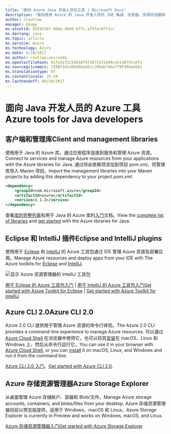 ```yaml
---
title: "面向 Azure Java 开发人员的工具 | Microsoft Docs"
description: "面向使用 Azure 的 Java 开发人员的 IDE 集成、仿真器、资源浏览器和命令行接口。"
author: rloutlaw
manager: douge
ms.assetid: b55923b7-d60a-460d-b77c-af5fac67f1cc
ms.devlang: java
ms.topic: article
ms.service: Azure
ms.technology: Azure
ms.date: 4/10/2017
ms.author: routlaw;asirveda
ms.openlocfilehash: 01fe31f2c59810f972875331d49ce5130755c8f2
ms.sourcegitcommit: 1500f341a96d9da461c288abf4baf79f494ae662
ms.translationtype: HT
ms.contentlocale: zh-CN
ms.lasthandoff: 08/28/2017
---
```

# <a name="azure-tools-for-java-developers"></a><span data-ttu-id="7c39f-103">面向 Java 开发人员的 Azure 工具</span><span class="sxs-lookup"><span data-stu-id="7c39f-103">Azure tools for Java developers</span></span>

## <a name="client-and-management-libraries"></a><span data-ttu-id="7c39f-104">客户端和管理库</span><span class="sxs-lookup"><span data-stu-id="7c39f-104">Client and management libraries</span></span>

<span data-ttu-id="7c39f-105">使用用于 Java 的 Azure 库，通过应用程序连接到服务和管理 Azure 资源。</span><span class="sxs-lookup"><span data-stu-id="7c39f-105">Connect to services and manage Azure resources from your applications with the Azure libraries for Java.</span></span> <span data-ttu-id="7c39f-106">通过将此依赖项添加到项目 *pom.xml*，将管理库导入 Maven 项目。</span><span class="sxs-lookup"><span data-stu-id="7c39f-106">Import the management libraries into your Maven projects by adding this dependency to your project *pom.xml*.</span></span>

```XML
<dependency>
    <groupId>com.microsoft.azure</groupId>
    <artifactId>azure</artifactId>
    <version>1.1.2</version>
</dependency>
```

<span data-ttu-id="7c39f-107">查看[库的完整列表](java-sdk-azure-install.md)和用于 Java 的 Azure 库的[入门](java-sdk-azure-get-started.md)文档。</span><span class="sxs-lookup"><span data-stu-id="7c39f-107">View the [complete list of libraries](java-sdk-azure-install.md) and [get started](java-sdk-azure-get-started.md) with the Azure libraries for Java.</span></span>

## <a name="eclipse-and-intellij-plugins"></a><span data-ttu-id="7c39f-108">Eclipse 和 IntelliJ 插件</span><span class="sxs-lookup"><span data-stu-id="7c39f-108">Eclipse and IntelliJ plugins</span></span>

<span data-ttu-id="7c39f-109">使用用于 [Eclipse](https://docs.microsoft.com/azure/azure-toolkit-for-eclipse) 和 [IntelliJ](https://docs.microsoft.com/azure/azure-toolkit-for-intellij) 的 Azure 工具包通过 IDE 管理 Azure 资源及部署应用。</span><span class="sxs-lookup"><span data-stu-id="7c39f-109">Manage Azure resources and deploy apps from your IDE with The Azure toolkits for [Eclipse](https://docs.microsoft.com/azure/azure-toolkit-for-eclipse) and [IntelliJ](https://docs.microsoft.com/azure/azure-toolkit-for-intellij).</span></span>   

![显示 Azure 资源管理器的 IntelliJ 工具包](media/intelliJ-azure-explorer.png)

[<span data-ttu-id="7c39f-111">用于 Eclipse 的 Azure 工具包入门](https://docs.microsoft.com/azure/app-service-web/app-service-web-eclipse-create-hello-world-web-app) | [用于 IntelliJ 的 Azure 工具包入门</span><span class="sxs-lookup"><span data-stu-id="7c39f-111">Get started with Azure Toolkit for Eclipse](https://docs.microsoft.com/azure/app-service-web/app-service-web-eclipse-create-hello-world-web-app) | [Get started with Azure Toolkit for IntelliJ</span></span>](https://docs.microsoft.com/azure/app-service-web/app-service-web-intellij-create-hello-world-web-app) 

## <a name="azure-cli-20"></a><span data-ttu-id="7c39f-112">Azure CLI 2.0</span><span class="sxs-lookup"><span data-stu-id="7c39f-112">Azure CLI 2.0</span></span>

<span data-ttu-id="7c39f-113">Azure 2.0 CLI 提供用于管理 Azure 资源的命令行体验。</span><span class="sxs-lookup"><span data-stu-id="7c39f-113">The Azure 2.0 CLI provides a command-line experience to manage Azure resources.</span></span> <span data-ttu-id="7c39f-114">可以通过 [Azure Cloud Shell](https://docs.microsoft.com/azure/cloud-shell/overview) 在浏览器中使用它，也可以将其[安装](https://docs.microsoft.com/cli/azure/install-azure-cli)在 macOS、Linux 和 Windows 上，然后从命令行运行它。</span><span class="sxs-lookup"><span data-stu-id="7c39f-114">You can use it in your browser with [Azure Cloud Shell](https://docs.microsoft.com/azure/cloud-shell/overview), or you can [install](https://docs.microsoft.com/cli/azure/install-azure-cli) it on macOS, Linux, and Windows and run it from the command line.</span></span>

<span data-ttu-id="7c39f-115">[Azure CLI 2.0 入门](https://docs.microsoft.com/cli/azure/get-started-with-azure-cli)。</span><span class="sxs-lookup"><span data-stu-id="7c39f-115">[Get started with Azure CLI 2.0](https://docs.microsoft.com/cli/azure/get-started-with-azure-cli).</span></span>

## <a name="azure-storage-explorer"></a><span data-ttu-id="7c39f-116">Azure 存储资源管理器</span><span class="sxs-lookup"><span data-stu-id="7c39f-116">Azure Storage Explorer</span></span> 

<span data-ttu-id="7c39f-117">从桌面管理 Azure 存储帐户、容器和 Blob/文件。</span><span class="sxs-lookup"><span data-stu-id="7c39f-117">Manage Azure storage accounts, containers, and blobs/files from your desktop.</span></span> <span data-ttu-id="7c39f-118">Azure 存储资源管理器目前以预览版提供，适用于 Windows、macOS 和 Linux。</span><span class="sxs-lookup"><span data-stu-id="7c39f-118">Azure Storage Explorer is currently in Preview and works on Windows, macOS, and Linux.</span></span>

[<span data-ttu-id="7c39f-119">Azure 存储资源管理器入门</span><span class="sxs-lookup"><span data-stu-id="7c39f-119">Get started with Azure Storage Explorer</span></span>](https://docs.microsoft.com/azure/vs-azure-tools-storage-manage-with-storage-explorer)
